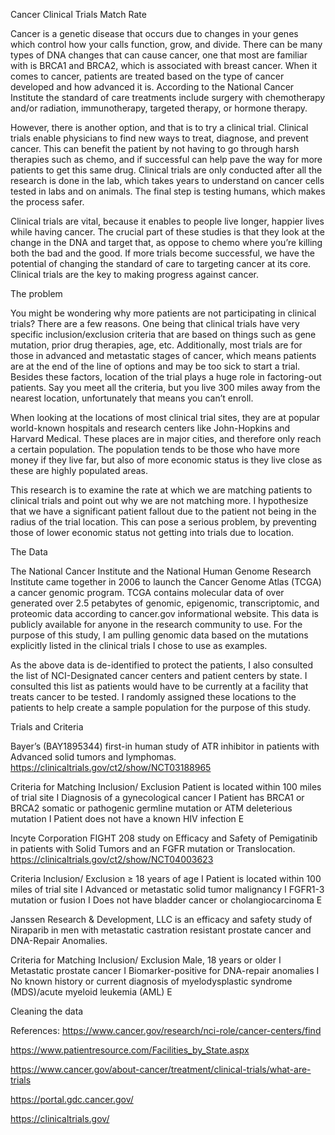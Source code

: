 Cancer Clinical Trials Match Rate

Cancer is a genetic disease that occurs due to changes in your genes which control how your calls function, grow, and divide. There can be many types of DNA changes that can cause cancer, one that most are familiar with is BRCA1 and BRCA2, which is associated with breast cancer. When it comes to cancer, patients are treated based on the type of cancer developed and how advanced it is. According to the National Cancer Institute  the standard of care treatments include surgery with chemotherapy and/or radiation, immunotherapy, targeted therapy, or hormone therapy. 

However, there is another option, and that is to try a clinical trial. Clinical trials enable physicians to find new ways to treat, diagnose, and prevent cancer. This can benefit the patient by not having to go through harsh therapies such as chemo, and if successful can help pave the way for more patients to get this same drug. Clinical trials are only conducted after all the research is done in the lab, which takes years to understand on cancer cells tested in labs and on animals. The final step is testing humans, which makes the process safer. 

Clinical trials are vital, because it enables to people live longer, happier lives while having cancer. The crucial part of these studies is that they look at the change in the DNA and target that, as oppose to chemo where you’re killing both the bad and the good. If more trials become successful, we have the potential of changing the standard of care to targeting cancer at its core. Clinical trials are the key to making progress against cancer.

The problem 

You might be wondering why more patients are not participating in clinical trials? There are a few reasons. One being that clinical trials have very specific inclusion/exclusion criteria that are based on things such as gene mutation, prior drug therapies, age, etc. Additionally, most trials are for those in advanced and metastatic stages of cancer, which means patients are at the end of the line of options and may be too sick to start a trial. Besides these factors, location of the trial plays a huge role in factoring-out patients. Say you meet all the criteria, but you live 300 miles away from the nearest location, unfortunately that means you can’t enroll. 

When looking at the locations of most clinical trial sites, they are at popular world-known hospitals and research centers like John-Hopkins and Harvard Medical. These places are in major cities, and therefore only reach a certain population. The population tends to be those who have more money if they live far, but also of more economic status is they live close as these are highly populated areas. 

This research is to examine the rate at which we are matching patients to clinical trials and point out why we are not matching more. I hypothesize that we have a significant patient fallout due to the patient not being in the radius of the trial location. This can pose a serious problem, by preventing those of lower economic status not getting into trials due to location. 

The Data 

The National Cancer Institute and the National Human Genome Research Institute came together in 2006 to launch the Cancer Genome Atlas (TCGA) a cancer genomic program. TCGA contains molecular data of over generated over 2.5 petabytes of genomic, epigenomic, transcriptomic, and proteomic data according to cancer.gov informational website.  This data is publicly available for anyone in the research community to use. For the purpose of this study, I am pulling genomic data based on the mutations explicitly listed in the clinical trials I chose to use as examples. 

As the above data is de-identified to protect the patients, I also consulted the list of NCI-Designated cancer centers and patient centers by state. I consulted this list as patients would have to be currently at a facility that treats cancer to be tested. I randomly assigned these locations to the patients to help create a sample population for the purpose of this study. 


























Trials and Criteria  

Bayer’s (BAY1895344) first-in human study of ATR inhibitor in patients with Advanced solid tumors and lymphomas. https://clinicaltrials.gov/ct2/show/NCT03188965

Criteria for Matching	Inclusion/ Exclusion
Patient is located within 100 miles of trial site	I 
Diagnosis of a gynecological cancer	I
Patient has BRCA1 or BRCA2 somatic or pathogenic germline mutation or ATM deleterious mutation	I
Patient does not have a known HIV infection	E

Incyte Corporation FIGHT 208 study on Efficacy and Safety of Pemigatinib in patients with Solid Tumors and an FGFR mutation or Translocation. https://clinicaltrials.gov/ct2/show/NCT04003623

Criteria	Inclusion/ Exclusion
≥ 18 years of age	I
Patient is located within 100 miles of trial site	I
Advanced or metastatic solid tumor malignancy	I
FGFR1-3 mutation or fusion	I
Does not have bladder cancer or cholangiocarcinoma	E

Janssen Research & Development, LLC is an efficacy and safety study of Niraparib in men with metastatic castration resistant prostate cancer and DNA-Repair Anomalies. 

Criteria for Matching	Inclusion/ Exclusion
Male, 18 years or older	I
Metastatic prostate cancer	I
Biomarker-positive for DNA-repair anomalies	I
No known history or current diagnosis of myelodysplastic syndrome (MDS)/acute
myeloid leukemia (AML)	E

Cleaning the data


References:
https://www.cancer.gov/research/nci-role/cancer-centers/find

https://www.patientresource.com/Facilities_by_State.aspx

https://www.cancer.gov/about-cancer/treatment/clinical-trials/what-are-trials

https://portal.gdc.cancer.gov/

https://clinicaltrials.gov/

